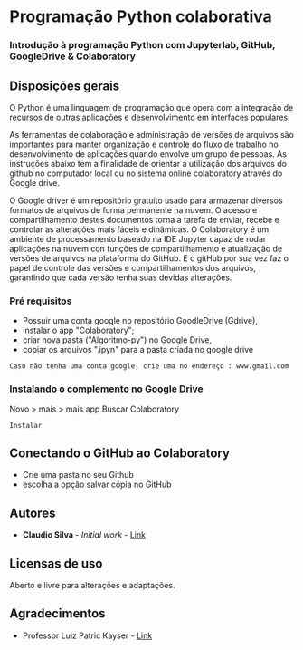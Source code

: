 # Programação Python colaborativa

<h3> Introdução à programação Python com Jupyterlab, GitHub, GoogleDrive & Colaboratory

## Disposições gerais

O Python é uma linguagem de programação que opera com a integração de recursos de outras aplicações e desenvolvimento em interfaces populares.<p> As ferramentas de colaboração e administração de versões de arquivos são importantes para manter organização e controle do fluxo de trabalho no desenvolvimento de aplicações quando envolve um grupo de pessoas. As instruções abaixo tem a finalidade de orientar a utilização dos arquivos do github no computador local ou no sistema online colaboratory através do Google drive.
<p> O Google driver é um repositório gratuíto usado para armazenar diversos formatos de arquivos de forma permanente na nuvem. O acesso e compartilhamento destes documentos torna a tarefa de enviar, recebe e controlar as alterações mais fáceis e dinâmicas. O Colaboratory é um ambiente de processamento baseado na IDE Jupyter capaz de rodar aplicações na nuvem con funções de compartilhamento e atualização de versões de arquivos na plataforma do GitHub. E o gitHub por sua vez faz o papel de controle das versões e compartilhamentos dos arquivos, garantindo que cada versão tenha suas devidas alterações.
  
  
### Pré requisitos

- Possuir uma conta google no repositório GoodleDrive (Gdrive),
- instalar o app "Colaboratory";
- criar nova pasta ("Algoritmo-py") no Google Drive,
- copiar os arquivos ".ipyn" para a pasta criada no google drive

```
Caso não tenha uma conta google, crie uma no endereço : www.gmail.com

```

### Instalando o complemento no Google Drive

Novo > mais > mais app
Buscar Colaboratory

```
Instalar
```

## Conectando o GitHub ao Colaboratory

 - Crie uma pasta no seu Github
 - escolha a opção salvar cópia no GitHub

## Autores

* **Claudio Silva** - *Initial work* - [Link](https://github.com/sclaudiobr)

## Licensas de uso

Aberto e livre para alterações e adaptações.

## Agradecimentos
* Professor Luiz Patric Kayser - [Link](https://ufsmpublica.ufsm.br/docente/14648)

